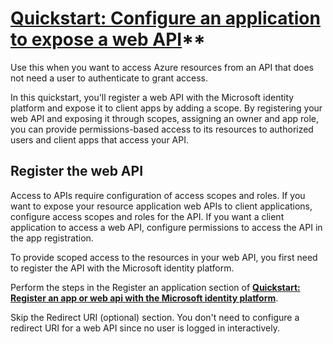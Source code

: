 # [Quickstart: Configure an application to expose a web API](https://learn.microsoft.com/en-us/entra/identity-platform/quickstart-configure-app-expose-web-apis)**

Use this when you want to access Azure resources from an API that does not need a user to authenticate to grant access.

In this quickstart, you'll register a web API with the Microsoft identity platform and expose it to client apps by adding a scope. By registering your web API and exposing it through scopes, assigning an owner and app role, you can provide permissions-based access to its resources to authorized users and client apps that access your API.

## Register the web API

Access to APIs require configuration of access scopes and roles. If you want to expose your resource application web APIs to client applications, configure access scopes and roles for the API. If you want a client application to access a web API, configure permissions to access the API in the app registration.

To provide scoped access to the resources in your web API, you first need to register the API with the Microsoft identity platform.

Perform the steps in the Register an application section of **[Quickstart: Register an app or web api with the Microsoft identity platform](./register_app.md)**.

Skip the Redirect URI (optional) section. You don't need to configure a redirect URI for a web API since no user is logged in interactively.

##
